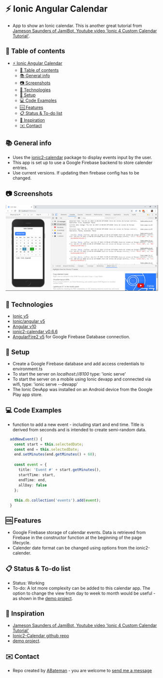 # :zap: Ionic Angular Calendar

* App to show an Ionic calendar. This is another great tutorial from [Jameson Saunders of JamiBot, Youtube video 'Ionic 4 Custom Calendar Tutorial'](https://www.youtube.com/watch?v=SYz-tH3XOF8&t=766s).

## :page_facing_up: Table of contents

* [:zap: Ionic Angular Calendar](#zap-ionic-angular-calendar)
  * [:page_facing_up: Table of contents](#page_facing_up-table-of-contents)
  * [:books: General info](#books-general-info)
  * [:camera: Screenshots](#camera-screenshots)
  * [:signal_strength: Technologies](#signal_strength-technologies)
  * [:floppy_disk: Setup](#floppy_disk-setup)
  * [:computer: Code Examples](#computer-code-examples)
  * [:cool: Features](#cool-features)
  * [:clipboard: Status & To-do list](#clipboard-status--to-do-list)
  * [:clap: Inspiration](#clap-inspiration)
  * [:envelope: Contact](#envelope-contact)

## :books: General info

* Uses the [ionic2-calendar](https://www.npmjs.com/package/ionic2-calendar) package to display events input by the user.
* This app is set up to use a Google Firebase backend to store calender entries.
* Use current versions. If updating then firebase config has to be changed.

## :camera: Screenshots

![screenshot](./img/calendar.png)

## :signal_strength: Technologies

* [Ionic v5](https://ionicframework.com/)
* [Ionic/angular v5](https://ionicframework.com/)
* [Angular v10](https://angular.io/)
* [ionic2-calendar v0.6.6](https://www.npmjs.com/package/ionic2-calendar)
* [AngularFire2 v5](https://github.com/angular/angularfire/blob/master/docs/ionic/v3.md) for Google Firebase Database connection.

## :floppy_disk: Setup

* Create a Google Firebase database and add access credentials to environment.ts
* To start the server on _localhost://8100_ type: 'ionic serve'
* To start the server on a mobile using Ionic devapp and connected via wifi, type: 'ionic serve --devapp'
* The Ionic DevApp was installed on an Android device from the Google Play app store.

## :computer: Code Examples

* function to add a new event - including start and end time. Title is derived from seconds and is intended to create semi-random data.

```typescript
  addNewEvent() {
    const start = this.selectedDate;
    const end = this.selectedDate;
    end.setMinutes(end.getMinutes() + 60);

    const event = {
      title: 'Event #' + start.getMinutes(),
      startTime: start,
      endTime: end,
      allDay: false
    };

    this.db.collection('events').add(event);
  }
```

## :cool: Features

* Google Firebase storage of calendar events. Data is retrieved from Firebase in the constructor function at the beginning of the page lifecycle.
* Calender date format can be changed using options from the ionic2-calender.

## :clipboard: Status & To-do list

* Status: Working
* To-do: A lot more complexity can be added to this calendar app. The option to change the view from day to week to month would be useful - as shown in the [demo project](https://github.com/twinssbc/Ionic2-Calendar/tree/v5/demo).

## :clap: Inspiration

* [Jameson Saunders of JamiBot, Youtube video 'Ionic 4 Custom Calendar Tutorial'](https://www.youtube.com/watch?v=SYz-tH3XOF8&t=766s)
* [Ionic2-Calendar github repo](https://github.com/twinssbc/Ionic2-Calendar)
* [demo project](https://github.com/twinssbc/Ionic2-Calendar/tree/v5/demo).

## :envelope: Contact

* Repo created by [ABateman](https://www.andrewbateman.org) - you are welcome to [send me a message](https://andrewbateman.org/contact)
